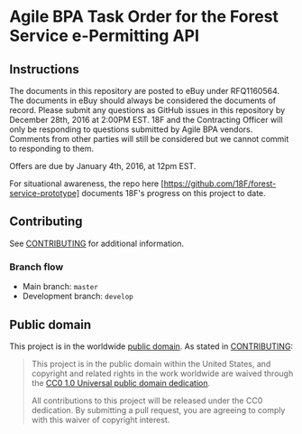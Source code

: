 # Agile BPA Task Order for the Forest Service e-Permitting API 

## Instructions

The documents in this repository are posted to eBuy under RFQ1160564. The documents in eBuy should always be considered the documents of record. Please submit any questions as GitHub issues in this repository by December 28th, 2016 at 2:00PM EST. 18F and the Contracting Officer will only be responding to questions submitted by Agile BPA vendors. Comments from other parties will still be considered but we cannot commit to responding to them.

Offers are due by January 4th, 2016, at 12pm EST.

For situational awareness, the repo here [https://github.com/18F/forest-service-prototype] documents 18F's progress on this project to date.

## Contributing

See [CONTRIBUTING](CONTRIBUTING.md) for additional information.

### Branch flow

- Main branch: `master`
- Development branch: `develop`

## Public domain

This project is in the worldwide [public domain](LICENSE.md). As stated in [CONTRIBUTING](CONTRIBUTING.md):

> This project is in the public domain within the United States, and copyright and related rights in the work worldwide are waived through the [CC0 1.0 Universal public domain dedication](https://creativecommons.org/publicdomain/zero/1.0/).
>
> All contributions to this project will be released under the CC0 dedication. By submitting a pull request, you are agreeing to comply with this waiver of copyright interest.
